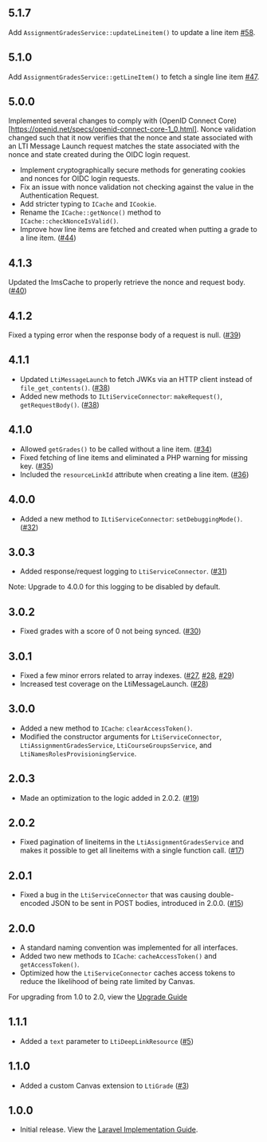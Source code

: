 ## 5.1.7

Add `AssignmentGradesService::updateLineitem()` to update a line item [#58](https://github.com/packbackbooks/lti-1-3-php-library/pull/58).

## 5.1.0

Add `AssignmentGradesService::getLineItem()` to fetch a single line item [#47](https://github.com/packbackbooks/lti-1-3-php-library/pull/47).

## 5.0.0

Implemented several changes to comply with (OpenID Connect Core)[https://openid.net/specs/openid-connect-core-1_0.html]. Nonce validation changed such that it now verifies that the nonce and state associated with an LTI Message Launch request matches the state associated with the nonce and state created during the OIDC login request.

* Implement cryptographically secure methods for generating cookies and nonces for OIDC login requests.
* Fix an issue with nonce validation not checking against the value in the Authentication Request.
* Add stricter typing to `ICache` and `ICookie`.
* Rename the `ICache::getNonce()` method to `ICache::checkNonceIsValid()`.
* Improve how line items are fetched and created when putting a grade to a line item. ([#44](https://github.com/packbackbooks/lti-1-3-php-library/pull/44))

## 4.1.3

Updated the ImsCache to properly retrieve the nonce and request body. ([#40](https://github.com/packbackbooks/lti-1-3-php-library/pull/40))

## 4.1.2

Fixed a typing error when the response body of a request is null. ([#39](https://github.com/packbackbooks/lti-1-3-php-library/pull/39))

## 4.1.1

* Updated `LtiMessageLaunch` to fetch JWKs via an HTTP client instead of `file_get_contents()`. ([#38](https://github.com/packbackbooks/lti-1-3-php-library/pull/38))
* Added new methods to `ILtiServiceConnector`: `makeRequest()`, `getRequestBody()`. ([#38](https://github.com/packbackbooks/lti-1-3-php-library/pull/38))

## 4.1.0

* Allowed `getGrades()` to be called without a line item. ([#34](https://github.com/packbackbooks/lti-1-3-php-library/pull/34))
* Fixed fetching of line items and eliminated a PHP warning for missing key. ([#35](https://github.com/packbackbooks/lti-1-3-php-library/pull/35))
* Included the `resourceLinkId` attribute when creating a line item. ([#36](https://github.com/packbackbooks/lti-1-3-php-library/pull/36))

## 4.0.0

* Added a new method to `ILtiServiceConnector`: `setDebuggingMode()`. ([#32](https://github.com/packbackbooks/lti-1-3-php-library/pull/32))

## 3.0.3

* Added response/request logging to `LtiServiceConnector`. ([#31](https://github.com/packbackbooks/lti-1-3-php-library/pull/31))

Note: Upgrade to 4.0.0 for this logging to be disabled by default.

## 3.0.2

* Fixed grades with a score of 0 not being synced. ([#30](https://github.com/packbackbooks/lti-1-3-php-library/pull/30))

## 3.0.1

* Fixed a few minor errors related to array indexes. ([#27](https://github.com/packbackbooks/lti-1-3-php-library/pull/27), [#28](https://github.com/packbackbooks/lti-1-3-php-library/pull/28), [#29](https://github.com/packbackbooks/lti-1-3-php-library/pull/29))
* Increased test coverage on the LtiMessageLaunch. ([#28](https://github.com/packbackbooks/lti-1-3-php-library/pull/28))

## 3.0.0

* Added a new method to `ICache`: `clearAccessToken()`.
* Modified the constructor arguments for `LtiServiceConnector`, `LtiAssignmentGradesService`, `LtiCourseGroupsService`, and `LtiNamesRolesProvisioningService`.

## 2.0.3

* Made an optimization to the logic added in 2.0.2. ([#19](https://github.com/packbackbooks/lti-1-3-php-library/pull/19))

## 2.0.2

* Fixed pagination of lineitems in the `LtiAssignmentGradesService` and makes it possible to get all lineitems with a single function call. ([#17](https://github.com/packbackbooks/lti-1-3-php-library/pull/17))

## 2.0.1

* Fixed a bug in the `LtiServiceConnector` that was causing double-encoded JSON to be sent in POST bodies, introduced in 2.0.0. ([#15](https://github.com/packbackbooks/lti-1-3-php-library/pull/15))

## 2.0.0

* A standard naming convention was implemented for all interfaces.
* Added two new methods to `ICache`: `cacheAccessToken()` and `getAccessToken()`.
* Optimized how the `LtiServiceConnector` caches access tokens to reduce the likelihood of being rate limited by Canvas.

For upgrading from 1.0 to 2.0, view the [Upgrade Guide](UPGRADES.md)

## 1.1.1

* Added a `text` parameter to `LtiDeepLinkResource` ([#5](https://github.com/packbackbooks/lti-1-3-php-library/pull/5))

## 1.1.0

* Added a custom Canvas extension to `LtiGrade` ([#3](https://github.com/packbackbooks/lti-1-3-php-library/pull/3))

## 1.0.0

* Initial release. View the [Laravel Implementation Guide](https://github.com/packbackbooks/lti-1-3-php-library/wiki/Laravel-Implementation-Guide).
